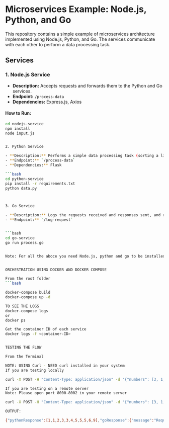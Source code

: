 # Microservices Example: Node.js, Python, and Go

This repository contains a simple example of microservices architecture implemented using Node.js, Python, and Go. The services communicate with each other to perform a data processing task.

## Services

### 1. Node.js Service

- **Description:** Accepts requests and forwards them to the Python and Go services.
- **Endpoint:** `/process-data`
- **Dependencies:** Express.js, Axios

#### How to Run:

```bash
cd nodejs-service
npm install
node input.js


2. Python Service

- **Description:** Performs a simple data processing task (sorting a list of numbers).
- **Endpoint:** `/process-data`
- **Dependencies:** Flask

```bash
cd python-service
pip install -r requirements.txt
python data.py



3. Go Service

- **Description:** Logs the requests received and responses sent, and returns a confirmation back to the Node.js service.
- **Endpoint:** `/log-request`


```bash
cd go-service
go run process.go


Note: For all the aboce you need Node.js, python and go to be installed in system.


ORCHESTRATION USING DOCKER AND DOCKER COMPOSE

From the root folder
```bash

docker-compose build
docker-compose up -d

TO SEE THE LOGS
docker-compose logs
or
docker ps

Get the container ID of each service
docker logs -f <container-ID>


TESTING THE FLOW

From the Terminal

NOTE: USING Curl - NEED curl installed in your system
If you are testing locally

curl -X POST -H "Content-Type: application/json" -d '{"numbers": [3, 1, 4, 1, 5, 9, 2, 6, 5, 3, 5]}' http://127.0.0.1:8000/process-data     

If you are testing on a remote server
Note: Please open port 8000-8002 in your remote server

curl -X POST -H "Content-Type: application/json" -d '{"numbers": [3, 1, 4, 1, 5, 9, 2, 6, 5, 3, 5]}' http://<remote-ip>:8000/process-data 

OUTPUT:

{"pythonResponse":[1,1,2,3,3,4,5,5,5,6,9],"goResponse":{"message":"Request logged and processed successfully at 2023-12-26 15:52:52"}}